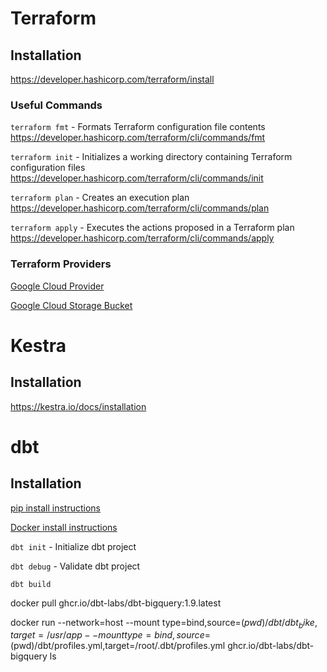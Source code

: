 # Terraform

## Installation
https://developer.hashicorp.com/terraform/install


### Useful Commands

```terraform fmt``` - Formats Terraform configuration file contents
https://developer.hashicorp.com/terraform/cli/commands/fmt

```terraform init``` - Initializes a working directory containing Terraform configuration files
https://developer.hashicorp.com/terraform/cli/commands/init

```terraform plan``` - Creates an execution plan
https://developer.hashicorp.com/terraform/cli/commands/plan

```terraform apply``` - Executes the actions proposed in a Terraform plan 
https://developer.hashicorp.com/terraform/cli/commands/apply

### Terraform Providers
[Google Cloud Provider](https://registry.terraform.io/providers/hashicorp/google/latest/docs)

[Google Cloud Storage Bucket](https://registry.terraform.io/providers/hashicorp/google/latest/docs/resources/storage_bucket.html)



# Kestra

## Installation
https://kestra.io/docs/installation


# dbt

## Installation
[pip install instructions](https://docs.getdbt.com/docs/core/pip-install)

[Docker install instructions](https://docs.getdbt.com/docs/core/docker-install)

```dbt init``` - Initialize dbt project

```dbt debug``` - Validate dbt project

```dbt build```

docker pull ghcr.io/dbt-labs/dbt-bigquery:1.9.latest

docker run --network=host --mount type=bind,source=$(pwd)/dbt/dbt_bike,target=/usr/app --mount type=bind,source=$
(pwd)/dbt/profiles.yml,target=/root/.dbt/profiles.yml ghcr.io/dbt-labs/dbt-bigquery ls

